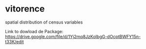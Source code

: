 # vitorence
spatial distribution of census variables



Link to dowload de Package:
https://drive.google.com/file/d/1Yj2mq8JzKoIbgG-dOcptBWFY15n-t33K/edit
